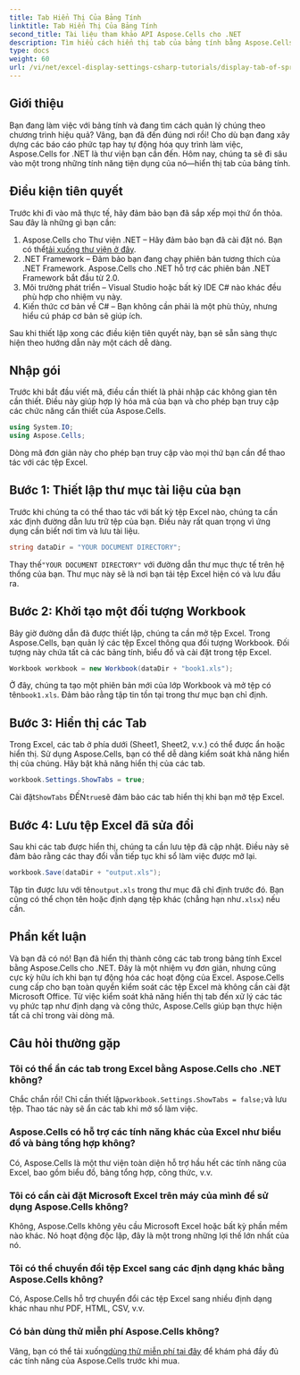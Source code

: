 ```yaml
---
title: Tab Hiển Thị Của Bảng Tính
linktitle: Tab Hiển Thị Của Bảng Tính
second_title: Tài liệu tham khảo API Aspose.Cells cho .NET
description: Tìm hiểu cách hiển thị tab của bảng tính bằng Aspose.Cells cho .NET trong hướng dẫn từng bước này. Làm chủ tự động hóa Excel dễ dàng bằng C#.
type: docs
weight: 60
url: /vi/net/excel-display-settings-csharp-tutorials/display-tab-of-spreadsheet/
---
```

## Giới thiệu

Bạn đang làm việc với bảng tính và đang tìm cách quản lý chúng theo chương trình hiệu quả? Vâng, bạn đã đến đúng nơi rồi! Cho dù bạn đang xây dựng các báo cáo phức tạp hay tự động hóa quy trình làm việc, Aspose.Cells for .NET là thư viện bạn cần đến. Hôm nay, chúng ta sẽ đi sâu vào một trong những tính năng tiện dụng của nó—hiển thị tab của bảng tính.

## Điều kiện tiên quyết

Trước khi đi vào mã thực tế, hãy đảm bảo bạn đã sắp xếp mọi thứ ổn thỏa. Sau đây là những gì bạn cần:

1.  Aspose.Cells cho Thư viện .NET – Hãy đảm bảo bạn đã cài đặt nó. Bạn có thể[tải xuống thư viện ở đây](https://releases.aspose.com/cells/net/).
2. .NET Framework – Đảm bảo bạn đang chạy phiên bản tương thích của .NET Framework. Aspose.Cells cho .NET hỗ trợ các phiên bản .NET Framework bắt đầu từ 2.0.
3. Môi trường phát triển – Visual Studio hoặc bất kỳ IDE C# nào khác đều phù hợp cho nhiệm vụ này.
4. Kiến thức cơ bản về C# – Bạn không cần phải là một phù thủy, nhưng hiểu cú pháp cơ bản sẽ giúp ích.

Sau khi thiết lập xong các điều kiện tiên quyết này, bạn sẽ sẵn sàng thực hiện theo hướng dẫn này một cách dễ dàng.

## Nhập gói

Trước khi bắt đầu viết mã, điều cần thiết là phải nhập các không gian tên cần thiết. Điều này giúp hợp lý hóa mã của bạn và cho phép bạn truy cập các chức năng cần thiết của Aspose.Cells.

```csharp
using System.IO;
using Aspose.Cells;
```

Dòng mã đơn giản này cho phép bạn truy cập vào mọi thứ bạn cần để thao tác với các tệp Excel.

## Bước 1: Thiết lập thư mục tài liệu của bạn

Trước khi chúng ta có thể thao tác với bất kỳ tệp Excel nào, chúng ta cần xác định đường dẫn lưu trữ tệp của bạn. Điều này rất quan trọng vì ứng dụng cần biết nơi tìm và lưu tài liệu.

```csharp
string dataDir = "YOUR DOCUMENT DIRECTORY";
```

 Thay thế`"YOUR DOCUMENT DIRECTORY"` với đường dẫn thư mục thực tế trên hệ thống của bạn. Thư mục này sẽ là nơi bạn tải tệp Excel hiện có và lưu đầu ra.

## Bước 2: Khởi tạo một đối tượng Workbook

Bây giờ đường dẫn đã được thiết lập, chúng ta cần mở tệp Excel. Trong Aspose.Cells, bạn quản lý các tệp Excel thông qua đối tượng Workbook. Đối tượng này chứa tất cả các bảng tính, biểu đồ và cài đặt trong tệp Excel.

```csharp
Workbook workbook = new Workbook(dataDir + "book1.xls");
```

 Ở đây, chúng ta tạo một phiên bản mới của lớp Workbook và mở tệp có tên`book1.xls`. Đảm bảo rằng tập tin tồn tại trong thư mục bạn chỉ định.

## Bước 3: Hiển thị các Tab

Trong Excel, các tab ở phía dưới (Sheet1, Sheet2, v.v.) có thể được ẩn hoặc hiển thị. Sử dụng Aspose.Cells, bạn có thể dễ dàng kiểm soát khả năng hiển thị của chúng. Hãy bật khả năng hiển thị của các tab.

```csharp
workbook.Settings.ShowTabs = true;
```

 Cài đặt`ShowTabs` ĐẾN`true`sẽ đảm bảo các tab hiển thị khi bạn mở tệp Excel.

## Bước 4: Lưu tệp Excel đã sửa đổi

Sau khi các tab được hiển thị, chúng ta cần lưu tệp đã cập nhật. Điều này sẽ đảm bảo rằng các thay đổi vẫn tiếp tục khi sổ làm việc được mở lại.

```csharp
workbook.Save(dataDir + "output.xls");
```

 Tập tin được lưu với tên`output.xls` trong thư mục đã chỉ định trước đó. Bạn cũng có thể chọn tên hoặc định dạng tệp khác (chẳng hạn như`.xlsx`) nếu cần.

## Phần kết luận

Và bạn đã có nó! Bạn đã hiển thị thành công các tab trong bảng tính Excel bằng Aspose.Cells cho .NET. Đây là một nhiệm vụ đơn giản, nhưng cũng cực kỳ hữu ích khi bạn tự động hóa các hoạt động của Excel. Aspose.Cells cung cấp cho bạn toàn quyền kiểm soát các tệp Excel mà không cần cài đặt Microsoft Office. Từ việc kiểm soát khả năng hiển thị tab đến xử lý các tác vụ phức tạp như định dạng và công thức, Aspose.Cells giúp bạn thực hiện tất cả chỉ trong vài dòng mã.

## Câu hỏi thường gặp

### Tôi có thể ẩn các tab trong Excel bằng Aspose.Cells cho .NET không?
 Chắc chắn rồi! Chỉ cần thiết lập`workbook.Settings.ShowTabs = false;`và lưu tệp. Thao tác này sẽ ẩn các tab khi mở sổ làm việc.

### Aspose.Cells có hỗ trợ các tính năng khác của Excel như biểu đồ và bảng tổng hợp không?
Có, Aspose.Cells là một thư viện toàn diện hỗ trợ hầu hết các tính năng của Excel, bao gồm biểu đồ, bảng tổng hợp, công thức, v.v.

### Tôi có cần cài đặt Microsoft Excel trên máy của mình để sử dụng Aspose.Cells không?
Không, Aspose.Cells không yêu cầu Microsoft Excel hoặc bất kỳ phần mềm nào khác. Nó hoạt động độc lập, đây là một trong những lợi thế lớn nhất của nó.

### Tôi có thể chuyển đổi tệp Excel sang các định dạng khác bằng Aspose.Cells không?
Có, Aspose.Cells hỗ trợ chuyển đổi các tệp Excel sang nhiều định dạng khác nhau như PDF, HTML, CSV, v.v.

### Có bản dùng thử miễn phí Aspose.Cells không?
 Vâng, bạn có thể tải xuống[dùng thử miễn phí tại đây](https://releases.aspose.com/) để khám phá đầy đủ các tính năng của Aspose.Cells trước khi mua.